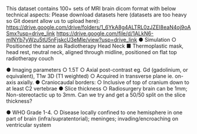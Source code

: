 This dataset contains 100+ sets of MRI brain dicom format with below technical aspects:
Please download datasets here (datasets are too heavy so Git doesnt allow us to upload here): 
https://drive.google.com/drive/folders/1_6YkA8g4ALTRL0zJZEI8eaN4oj9oASmx?usp=drive_link
https://drive.google.com/file/d/1ALkN6-mlNYb7yWzu5tU5nFjskcU3eMIe/view?usp=drive_link
● Simulation
○ Positioned the same as Radiotherapy Head Neck
■ Thermoplastic mask, head rest, neutral neck, aligned through
midline, positioned on flat top radiotherapy couch

● Imaging parameters
○ 1.5T
○ Axial post-contrast eg. Gd (gadolinium, or equivalent), T1w 3D (T1
weighted)
○ Acquired in transverse plane ie. on-axis axially.
● Craniocaudal borders:
○ Inclusive of top of cranium down to at least C2 vertebrae
● Slice thickness
○ Radiosurgery brain can be 1mm; Non-stereotactic up to 3mm. Can
we try and get a 50/50 split on the slice thickness?

● WHO Grade 1-4.
○ Disease locally confined to one hemisphere in one part of brain
(infra/supratentorial); meninges; invading/encroaching on ventricular
system


